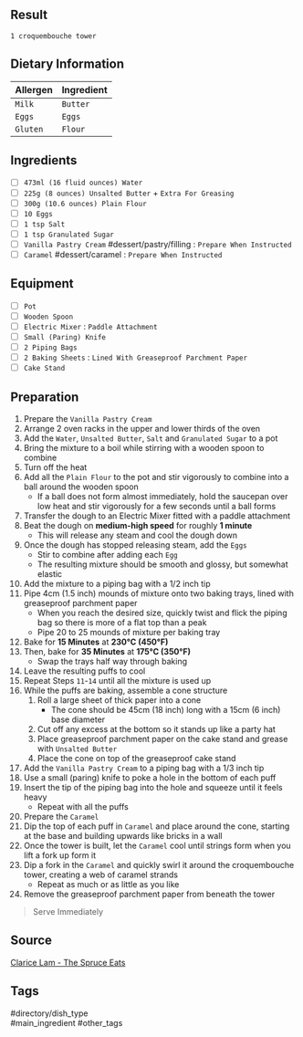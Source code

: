 ## Result
`1 croquembouche tower`

## Dietary Information
| Allergen | Ingredient |
| -------- | ---------- |
| `Milk`   | `Butter`   |
| `Eggs`   | `Eggs`     |
| `Gluten` | `Flour`    |

## Ingredients
- [ ] `473ml (16 fluid ounces) Water`
- [ ] `225g (8 ounces) Unsalted Butter` + `Extra For Greasing`
- [ ] `300g (10.6 ounces) Plain Flour`
- [ ] `10 Eggs`
- [ ] `1 tsp Salt`
- [ ] `1 tsp Granulated Sugar`
- [ ] `Vanilla Pastry Cream` #dessert/pastry/filling  : `Prepare When Instructed`
- [ ] `Caramel` #dessert/caramel : `Prepare When Instructed`

## Equipment
- [ ] `Pot`
- [ ] `Wooden Spoon`
- [ ] `Electric Mixer` : `Paddle Attachment`
- [ ] `Small (Paring) Knife`
- [ ] `2 Piping Bags`
- [ ] `2 Baking Sheets` : `Lined With Greaseproof Parchment Paper`
- [ ] `Cake Stand`

## Preparation
1. Prepare the `Vanilla Pastry Cream`
2. Arrange 2 oven racks in the upper and lower thirds of the oven
3. Add the `Water`, `Unsalted Butter`, `Salt` and `Granulated Sugar` to a pot
4. Bring the mixture to a boil while stirring with a wooden spoon to combine
5. Turn off the heat
6. Add all the `Plain Flour` to the pot and stir vigorously to combine into a ball around the wooden spoon
	- If a ball does not form almost immediately, hold the saucepan over low heat and stir vigorously for a few seconds until a ball forms
7. Transfer the dough to an Electric Mixer fitted with a paddle attachment
8. Beat the dough on **medium-high speed** for roughly **1 minute**
	- This will release any steam and cool the dough down
9. Once the dough has stopped releasing steam, add the `Eggs`
	- Stir to combine after adding each `Egg`
	- The resulting mixture should be smooth and glossy, but somewhat elastic
10. Add the mixture to a piping bag with a 1/2 inch tip
11. Pipe 4cm (1.5 inch) mounds of mixture onto two baking trays, lined with greaseproof parchment paper
	- When you reach the desired size, quickly twist and flick the piping bag so there is more of a flat top than a peak
	- Pipe 20 to 25 mounds of mixture per baking tray
12. Bake for **15 Minutes** at **230°C (450°F)**
13. Then, bake for **35 Minutes** at **175°C (350°F)**
	- Swap the trays half way through baking
14. Leave the resulting puffs to cool
15. Repeat Steps `11`-`14` until all the mixture is used up
16. While the puffs are baking, assemble a cone structure
	1. Roll a large sheet of thick paper into a cone
		- The cone should be 45cm (18 inch) long with a 15cm (6 inch) base diameter
	2. Cut off any excess at the bottom so it stands up like a party hat
	3. Place greaseproof parchment paper on the cake stand and grease with `Unsalted Butter`
	4. Place the cone on top of the greaseproof cake stand
17. Add the `Vanilla Pastry Cream` to a piping bag with a 1/3 inch tip
18. Use a small (paring) knife to poke a hole in the bottom of each puff
19. Insert the tip of the piping bag into the hole and squeeze until it feels heavy
	- Repeat with all the puffs
20. Prepare the `Caramel`
21. Dip the top of each puff in `Caramel` and place around the cone, starting at the base and building upwards like bricks in a wall
22. Once the tower is built, let the `Caramel` cool until strings form when you lift a fork up form it
23. Dip a fork in the `Caramel` and quickly swirl it around the croquembouche tower, creating a web of caramel strands
	- Repeat as much or as little as you like
24. Remove the greaseproof parchment paper from beneath the tower

> Serve Immediately

## Source
[Clarice Lam - The Spruce Eats](https://www.thespruceeats.com/a-classic-croquembouche-recipe-1375168)

## Tags
#directory/dish_type<br>
#main_ingredient #other_tags
